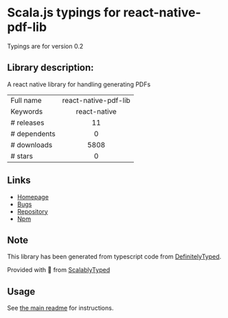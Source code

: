 
# Scala.js typings for react-native-pdf-lib

Typings are for version 0.2

## Library description:
A react native library for handling generating PDFs

|                    |                 |
| ------------------ | :-------------: |
| Full name          | react-native-pdf-lib |
| Keywords           | react-native |
| # releases         | 11 |
| # dependents       | 0 |
| # downloads        | 5808 |
| # stars            | 0 |

## Links
- [Homepage](https://github.com/Hopding/react-native-pdf-lib#readme)
- [Bugs](https://github.com/Hopding/react-native-pdf-lib/issues)
- [Repository](https://github.com/Hopding/react-native-pdf-lib)
- [Npm](https://www.npmjs.com/package/react-native-pdf-lib)
    


## Note
This library has been generated from typescript code from [DefinitelyTyped](https://definitelytyped.org).

Provided with :purple_heart: from [ScalablyTyped](https://github.com/oyvindberg/ScalablyTyped)

## Usage
See [the main readme](../../readme.md) for instructions.


